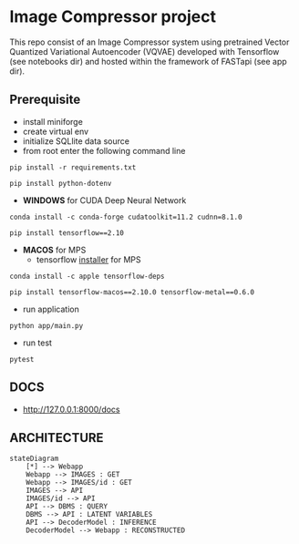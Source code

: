 # Image Compressor project
This repo consist of an Image Compressor system using pretrained Vector Quantized Variational Autoencoder (VQVAE) developed with Tensorflow (see notebooks dir) and hosted within the framework of FASTapi (see app dir).

## Prerequisite
- install miniforge
- create virtual env
- initialize SQLlite data source
- from root enter the following command line
```commandline
pip install -r requirements.txt
```
```commandline
pip install python-dotenv
```

- **WINDOWS** for CUDA Deep Neural Network
```commandline 
conda install -c conda-forge cudatoolkit=11.2 cudnn=8.1.0
```

```commandline 
pip install tensorflow==2.10
```

- **MACOS** for MPS
  - tensorflow [installer](https://developer.apple.com/metal/tensorflow-plugin/) for MPS
```commandline 
conda install -c apple tensorflow-deps
```

```commandline
pip install tensorflow-macos==2.10.0 tensorflow-metal==0.6.0
```

- run application
```commandline
python app/main.py
```
- run test
```commandline
pytest
```

## DOCS
- http://127.0.0.1:8000/docs

## ARCHITECTURE
```mermaid
stateDiagram
    [*] --> Webapp
    Webapp --> IMAGES : GET
    Webapp --> IMAGES/id : GET
    IMAGES --> API
    IMAGES/id --> API
    API --> DBMS : QUERY
    DBMS --> API : LATENT VARIABLES
    API --> DecoderModel : INFERENCE
    DecoderModel --> Webapp : RECONSTRUCTED
```